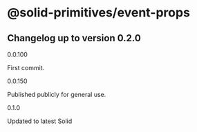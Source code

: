 # @solid-primitives/event-props

## Changelog up to version 0.2.0

0.0.100

First commit.

0.0.150

Published publicly for general use.

0.1.0

Updated to latest Solid

